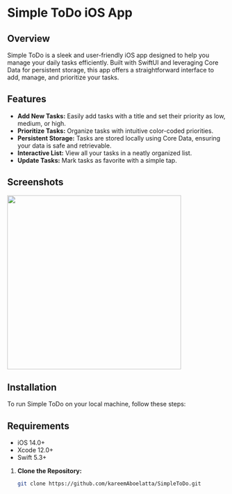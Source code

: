 

# Simple ToDo iOS App

## Overview
Simple ToDo is a sleek and user-friendly iOS app designed to help you manage your daily tasks efficiently. Built with SwiftUI and leveraging Core Data for persistent storage, this app offers a straightforward interface to add, manage, and prioritize your tasks.

## Features
- **Add New Tasks:** Easily add tasks with a title and set their priority as low, medium, or high.
- **Prioritize Tasks:** Organize tasks with intuitive color-coded priorities.
- **Persistent Storage:** Tasks are stored locally using Core Data, ensuring your data is safe and retrievable.
- **Interactive List:** View all your tasks in a neatly organized list.
- **Update Tasks:** Mark tasks as favorite with a simple tap.

## Screenshots

<p float="left">
  <img src="https://github-production-user-asset-6210df.s3.amazonaws.com/62241386/293740893-f14d7a31-2af9-4210-aa58-f79df1756e5b.png" width="400" />

</p>




## Installation
To run Simple ToDo on your local machine, follow these steps:


## Requirements

- iOS 14.0+
- Xcode 12.0+
- Swift 5.3+


1. **Clone the Repository:**
   ```bash
   git clone https://github.com/kareemAboelatta/SimpleToDo.git
   ```
   
   
   
   



